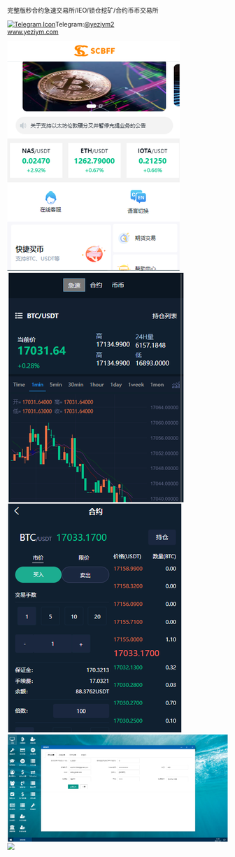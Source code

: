 完整版秒合约急速交易所/IEO/锁仓挖矿/合约币币交易所<p dir="auto"><a target="_blank" rel="noopener noreferrer nofollow" href="https://camo.githubusercontent.com/d614d90677fbc2e34c7c62ebc68c82379d87a57c4beaf05af65fec7ba6b72e36/68747470733a2f2f63646e2d69636f6e732d706e672e666c617469636f6e2e636f6d2f3531322f323131312f323131313634362e706e67"><img src="https://camo.githubusercontent.com/d614d90677fbc2e34c7c62ebc68c82379d87a57c4beaf05af65fec7ba6b72e36/68747470733a2f2f63646e2d69636f6e732d706e672e666c617469636f6e2e636f6d2f3531322f323131312f323131313634362e706e67" alt="Telegram Icon" style="width: 16px; max-width: 100%;" data-canonical-src="https://cdn-icons-png.flaticon.com/512/2111/2111646.png"></a>Telegram:<a href="https://t.me/yeziym2" rel="nofollow">@yeziym2</a><br><a href="https://www.yeziym.com/">www.yeziym.com</a></p><img src="https://github.com/yeziym/G1XvoH4TNW/blob/main/j6mqw.png"><img src="https://github.com/yeziym/G1XvoH4TNW/blob/main/uxuCj.png"><img src="https://github.com/yeziym/G1XvoH4TNW/blob/main/uD0TC.png"><img src="https://github.com/yeziym/G1XvoH4TNW/blob/main/oAPws.png"><img src="https://github.com/yeziym/G1XvoH4TNW/blob/main/k4AdE.png">